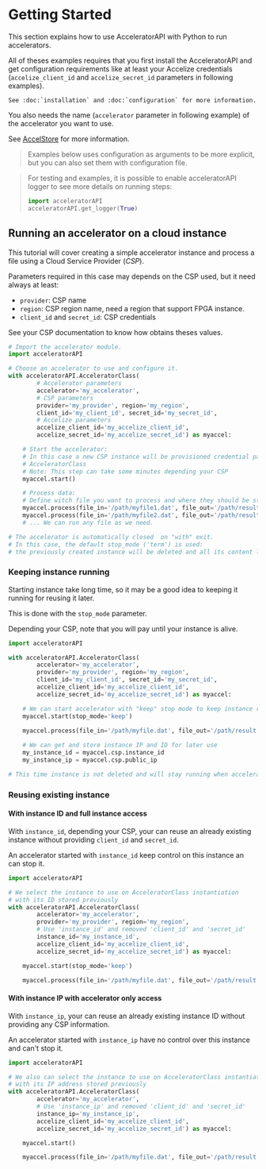 # Getting Started

This section explains how to use AcceleratorAPI with Python to run accelerators.

All of theses examples requires that you first install the AcceleratorAPI
and get configuration requirements like at least your Accelize credentials (`accelize_client_id` and `accelize_secret_id`
parameters in following examples).

```eval_rst
See :doc:`installation` and :doc:`configuration` for more information.
```

You also needs the name (`accelerator` parameter in following example) of the accelerator you want to use.

See [AccelStore](https://accelstore.accelize.com) for more information.

>Examples below uses configuration as arguments to be more explicit, but you can also set them with configuration file.

>For testing and examples, it is possible to enable acceleratorAPI logger to see more details on running steps:
>
>```python
>import acceleratorAPI
>acceleratorAPI.get_logger(True)
>```

## Running an accelerator on a cloud instance

This tutorial will cover creating a simple accelerator instance and process a file using a Cloud Service 
Provider (*CSP*). 

Parameters required in this case may depends on the CSP used, but it need always at least:

* `provider`: CSP name
* `region`: CSP region name, need a region that support FPGA instance.
* `client_id` and `secret_id`: CSP credentials

See your CSP documentation to know how obtains theses values.

```python
# Import the accelerator module.
import acceleratorAPI

# Choose an accelerator to use and configure it.
with acceleratorAPI.AcceleratorClass(
        # Accelerator parameters
        accelerator='my_accelerator',
        # CSP parameters
        provider='my_provider', region='my_region', 
        client_id='my_client_id', secret_id='my_secret_id',
        # Accelize parameters
        accelize_client_id='my_accelize_client_id',
        accelize_secret_id='my_accelize_secret_id') as myaccel:

    # Start the accelerator:
    # In this case a new CSP instance will be provisioned credential passed to 
    # AcceleratorClass
    # Note: This step can take some minutes depending your CSP
    myaccel.start()

    # Process data:
    # Define witch file you want to process and where they should be stored.
    myaccel.process(file_in='/path/myfile1.dat', file_out='/path/result1.dat')
    myaccel.process(file_in='/path/myfile2.dat', file_out='/path/result2.dat')
    # ... We can run any file as we need.

# The accelerator is automatically closed  on "with" exit.
# In this case, the default stop_mode ('term') is used:
# the previously created instance will be deleted and all its content lost.
```

### Keeping instance running

Starting instance take long time, so it may be a good idea to keeping it running for reusing it later.

This is done with the `stop_mode` parameter.

Depending your CSP, note that you will pay until your instance is alive.

```python
import acceleratorAPI

with acceleratorAPI.AcceleratorClass(
        accelerator='my_accelerator',
        provider='my_provider', region='my_region', 
        client_id='my_client_id', secret_id='my_secret_id',
        accelize_client_id='my_accelize_client_id',
        accelize_secret_id='my_accelize_secret_id') as myaccel:

    # We can start accelerator with "keep" stop mode to keep instance running
    myaccel.start(stop_mode='keep')

    myaccel.process(file_in='/path/myfile.dat', file_out='/path/result.dat')
    
    # We can get and store instance IP and ID for later use
    my_instance_id = myaccel.csp.instance_id
    my_instance_ip = myaccel.csp.public_ip

# This time instance is not deleted and will stay running when accelerator is close.
```

### Reusing existing instance

#### With instance ID and full instance access

With `instance_id`, depending your CSP, your can reuse an already existing instance without providing
`client_id` and `secret_id`.

An accelerator started with `instance_id` keep control on this instance an can stop it.

```python
import acceleratorAPI

# We select the instance to use on AcceleratorClass instantiation
# with its ID stored previously
with acceleratorAPI.AcceleratorClass(
        accelerator='my_accelerator',
        provider='my_provider', region='my_region',
        # Use 'instance_id' and removed 'client_id' and 'secret_id'
        instance_id='my_instance_id',
        accelize_client_id='my_accelize_client_id',
        accelize_secret_id='my_accelize_secret_id') as myaccel:

    myaccel.start(stop_mode='keep')

    myaccel.process(file_in='/path/myfile.dat', file_out='/path/result.dat')
```

#### With instance IP with accelerator only access

With `instance_ip`, your can reuse an already existing instance ID without providing any CSP information.

An accelerator started with `instance_ip` have no control over this instance and can't stop it.

```python
import acceleratorAPI

# We also can select the instance to use on AcceleratorClass instantiation
# with its IP address stored previously
with acceleratorAPI.AcceleratorClass(
        accelerator='my_accelerator', 
        # Use 'instance_ip' and removed 'client_id' and 'secret_id'
        instance_ip='my_instance_ip',
        accelize_client_id='my_accelize_client_id',
        accelize_secret_id='my_accelize_secret_id') as myaccel:

    myaccel.start()

    myaccel.process(file_in='/path/myfile.dat', file_out='/path/result.dat')
```
